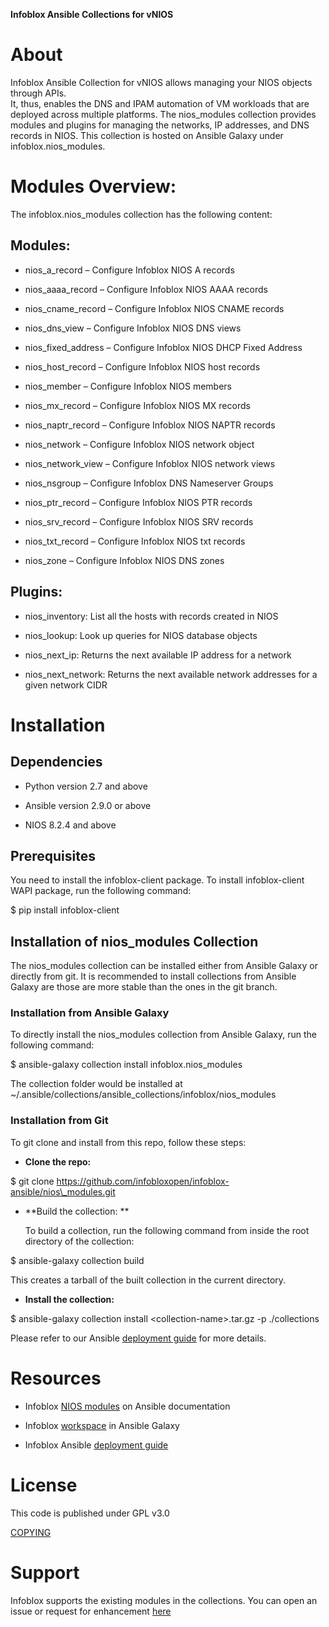 **Infoblox Ansible Collections for vNIOS**

About 
======

Infoblox Ansible Collection for vNIOS allows managing your NIOS objects
through APIs.\
It, thus, enables the DNS and IPAM automation of VM workloads that are
deployed across multiple platforms. The nios\_modules collection
provides modules and plugins for managing the networks, IP addresses,
and DNS records in NIOS. This collection is hosted on Ansible Galaxy
under infoblox.nios\_modules.

Modules Overview:
=================

The infoblox.nios\_modules collection has the following content:

Modules:
--------

-   nios\_a\_record – Configure Infoblox NIOS A records

-   nios\_aaaa\_record – Configure Infoblox NIOS AAAA records

-   nios\_cname\_record – Configure Infoblox NIOS CNAME records

-   nios\_dns\_view – Configure Infoblox NIOS DNS views

-   nios\_fixed\_address – Configure Infoblox NIOS DHCP Fixed Address

-   nios\_host\_record – Configure Infoblox NIOS host records

-   nios\_member – Configure Infoblox NIOS members

-   nios\_mx\_record – Configure Infoblox NIOS MX records

-   nios\_naptr\_record – Configure Infoblox NIOS NAPTR records

-   nios\_network – Configure Infoblox NIOS network object

-   nios\_network\_view – Configure Infoblox NIOS network views

-   nios\_nsgroup – Configure Infoblox DNS Nameserver Groups

-   nios\_ptr\_record – Configure Infoblox NIOS PTR records

-   nios\_srv\_record – Configure Infoblox NIOS SRV records

-   nios\_txt\_record – Configure Infoblox NIOS txt records

-   nios\_zone – Configure Infoblox NIOS DNS zones

Plugins:
--------

-   nios\_inventory: List all the hosts with records created in NIOS

-   nios\_lookup: Look up queries for NIOS database objects

-   nios\_next\_ip: Returns the next available IP address for a network

-   nios\_next\_network: Returns the next available network addresses
    for a given network CIDR

Installation 
=============

Dependencies
------------

-   Python version 2.7 and above

-   Ansible version 2.9.0 or above

-   NIOS 8.2.4 and above

Prerequisites
-------------

You need to install the infoblox-client package. To install
infoblox-client WAPI package, run the following command:

\$ pip install infoblox-client

Installation of nios\_modules Collection
----------------------------------------

The nios\_modules collection can be installed either from Ansible Galaxy
or directly from git. It is recommended to install collections from
Ansible Galaxy are those are more stable than the ones in the git
branch.

### Installation from Ansible Galaxy

To directly install the nios\_modules collection from Ansible Galaxy,
run the following command:

\$ ansible-galaxy collection install infoblox.nios\_modules

The collection folder would be installed at
\~/.ansible/collections/ansible\_collections/infoblox/nios\_modules

### Installation from Git

To git clone and install from this repo, follow these steps:

-   **Clone the repo:**

\$ git clone
https://github.com/infobloxopen/infoblox-ansible/nios\_modules.git

-   **Build the collection: **

    To build a collection, run the following command from inside the
    root directory of the collection:

\$ ansible-galaxy collection build

This creates a tarball of the built collection in the current directory.

-   **Install the collection:**

\$ ansible-galaxy collection install &lt;collection-name&gt;.tar.gz -p
./collections

Please refer to our Ansible [deployment
guide](https://www.infoblox.com/wp-content/uploads/infoblox-deployment-guide-infoblox-and-ansible-integration.pdf)
for more details.

Resources
=========

-   Infoblox [NIOS
    modules](https://docs.ansible.com/ansible/latest/scenario_guides/guide_infoblox.html)
    on Ansible documentation

-   Infoblox [workspace](https://galaxy.ansible.com/infoblox) in Ansible
    Galaxy

-   Infoblox Ansible [deployment
    guide](https://www.infoblox.com/wp-content/uploads/infoblox-deployment-guide-infoblox-and-ansible-integration.pdf)

License
=======

This code is published under GPL v3.0

[COPYING](https://github.com/infobloxopen/infoblox-ansible/blob/master/COPYING)

Support
=======

Infoblox supports the existing modules in the collections. You can open
an issue or request for enhancement
[here](https://github.com/infobloxopen/infoblox-ansible/issues)
